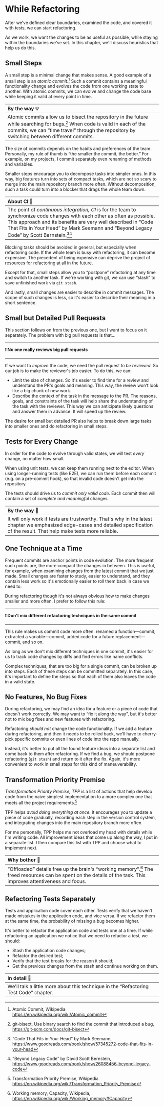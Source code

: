 # While Refactoring

After we've defined clear boundaries, examined the code, and covered it with tests, we can start refactoring.

As we work, we want the changes to be as useful as possible, while staying within the boundaries we've set. In this chapter, we'll discuss heuristics that help us do this.

## Small Steps

A small step is a minimal change that makes sense. A good example of a small step is an _atomic commit_.[^atomic] Such a commit contains a meaningful functionality change and evolves the code from one working state to another. With atomic commits, we can evolve and change the code base while keeping it valid at every point in time.

| By the way 💡                                                                                                                                                                                                                    |
| :------------------------------------------------------------------------------------------------------------------------------------------------------------------------------------------------------------------------------- |
| Atomic commits allow us to bisect the repository in the future while searching for bugs.[^bisect] When code is valid in each of the commits, we can “time travel” through the repository by switching between different commits. |

The size of commits depends on the habits and preferences of the team. Personally, my rule of thumb is “the smaller the commit, the better.” For example, on my projects, I commit separately even renaming of methods and variables.

Smaller steps encourage you to decompose tasks into simpler ones. In this way, big features turn into sets of compact tasks, which are not so scary to merge into the main repository branch more often. Without decomposition, such a task could turn into a blocker that drags the whole team down.

| About CI 🔬                                                                                                                                                                                                                                                                                              |
| :------------------------------------------------------------------------------------------------------------------------------------------------------------------------------------------------------------------------------------------------------------------------------------------------------- |
| The point of _continuous integration, CI_ is for the team to synchronize code changes with each other as often as possible. This approach and its benefits are very well described in “Code That Fits in Your Head” by Mark Seemann and “Beyond Legacy Code” by Scott Bernstein.[^codethatfits][^beyond] |

Blocking tasks should be avoided in general, but especially when refactoring code. If the whole team is busy with refactoring, it can become expensive. The precedent of being expensive can deprive the project of resources for refactoring at all in the future.

Except for that, small steps allow you to “postpone” refactoring at any time and switch to another task. If we're working with git, we can use “stash” to save unfinished work via `git stash`.

And lastly, small changes are easier to describe in commit messages. The scope of such changes is less, so it's easier to describe their meaning in a short sentence.

## Small but Detailed Pull Requests

This section follows on from the previous one, but I want to focus on it separately. The problem with big pull requests is that...

---

**❗️ No one really reviews big pull requests**

---

If we want to _improve_ the code, we need the pull request to _be reviewed_. So our job is to make the reviewer's job easier. To do this, we can:

- Limit the size of changes. So it's easier to find time for a review and understand the PR's goals and meaning. This way, the review won't look like a big chunk of new work.
- Describe the context of the task in the message to the PR. The reasons, goals, and constraints of the task will help share the understanding of the task with the reviewer. This way we can anticipate likely questions and answer them in advance. It will speed up the review.

The desire for small but detailed PR also helps to break down large tasks into smaller ones and do refactoring in small steps.

## Tests for Every Change

In order for the code to evolve through valid states, we will test _every_ change, no matter how small.

When using unit tests, we can keep them running next to the editor. When using longer-running tests (like E2E), we can run them before each commit (e.g. on a pre-commit hook), so that invalid code doesn't get into the repository.

The tests should drive us to _commit only valid code_. Each commit then will contain a set of _complete and meaningful_ changes.

| By the way 🧪                                                                                                                                                                       |
| :---------------------------------------------------------------------------------------------------------------------------------------------------------------------------------- |
| It will only work if tests are trustworthy. That's why in the latest chapter we emphasized edge-cases and detailed specification of the result. That help make tests more reliable. |

## One Technique at a Time

Frequent commits are anchor points in code evolution. The more frequent such points are, the more compact the changes in between. This is useful, for example, when examining changes from the latest commit that we just made. Small changes are faster to study, easier to understand, and they contain less work so it's emotionally easier to roll them back in case we need to.

During refactoring though it's not always obvious how to make changes smaller and more often. I prefer to follow this rule:

---

**❗️ Don't mix different refactoring techniques in the same commit**

---

This rule makes us commit code more often: renamed a function—commit, extracted a variable—commit, added code for a future replacement—commit, and so on.

As long as we don't mix different techniques in one commit, it's easier for us to track code changes by diffs and find errors like name conflicts.

Complex techniques, that are too big for a single commit, can be broken up into steps. Each of these steps can be committed separately. In this case, it's important to define the steps so that each of them also leaves the code in a valid state.

## No Features, No Bug Fixes

During refactoring, we may find an idea for a feature or a piece of code that doesn't work correctly. We may want to “fix it along the way”, but it's better not to mix bug fixes and new features with refactoring.

Refactoring _should not_ change the code functionality. If we add a feature during refactoring, and then it needs to be rolled back, we'll have to cherry-pick specific commits or even lines of code into the repo manually.

Instead, it's better to put all the found feature ideas into a separate list and come back to them after refactoring. If we find a bug, we should postpone refactoring (`git stash`) and return to it after the fix. Again, it's more convenient to work in small steps for this kind of maneuverability.

## Transformation Priority Premise

_Transformation Priority Premise, TPP_ is a list of actions that help develop code from the naive simplest implementation to a more complex one that meets all the project requirements.[^tpp]

TPP helps _avoid doing everything at once_. It encourages you to update a piece of code gradually, recording each step in the version control system, and integrating changes into the main repository branch more often.

For me personally, TPP helps me not overload my head with details while I'm writing code. All improvement ideas that come up along the way, I put in a separate list. I then compare this list with TPP and choose what to implement next.

| Why bother 🧠                                                                                                                                                                   |
| :------------------------------------------------------------------------------------------------------------------------------------------------------------------------------ |
| “Offloaded” details free up the brain's “working memory”.[^shorttermmemory] The freed resources can be spent on the details of the task. This improves attentiveness and focus. |

## Refactoring Tests Separately

Tests and application code cover each other. Tests verify that we haven't made mistakes in the application code, and vice versa. If we refactor them at the same time, the probability of missing a bug becomes higher.

It's better to refactor the application code and tests one at a time. If while refactoring an application we notice that we need to refactor a test, we should:

- Stash the application code changes;
- Refactor the desired test;
- Verify that the test breaks for the reason it should;
- Get the previous changes from the stash and continue working on them.

| In detail 🔬                                                                          |
| :------------------------------------------------------------------------------------ |
| We'll talk a little more about this technique in the “Refactoring Test Code” chapter. |

[^atomic]: Atomic Commit, Wikipedia https://en.wikipedia.org/wiki/Atomic_commit
[^bisect]: git-bisect, Use binary search to find the commit that introduced a bug, https://git-scm.com/docs/git-bisect
[^codethatfits]: “Code That Fits in Your Head” by Mark Seemann, https://www.goodreads.com/book/show/57345272-code-that-fits-in-your-head
[^beyond]: “Beyond Legacy Code” by David Scott Bernstein, https://www.goodreads.com/book/show/26088456-beyond-legacy-code
[^tpp]: Transformation Priority Premise, Wikipedia https://en.wikipedia.org/wiki/Transformation_Priority_Premise
[^shorttermmemory]: Working memory, Capacity, Wikipedia, https://en.wikipedia.org/wiki/Working_memory#Capacity
